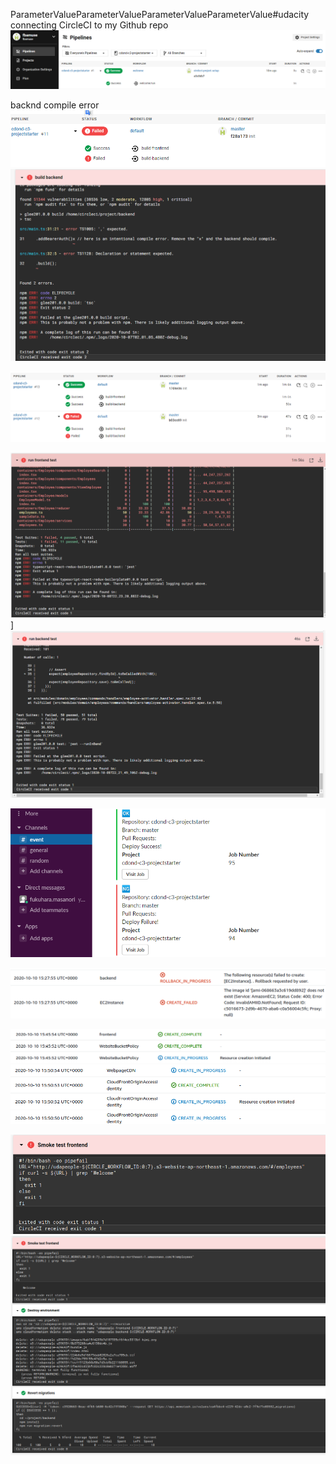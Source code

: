 ParameterValueParameterValueParameterValueParameterValue#udacity  
connecting CircleCI to my Github repo
![](2020-10-06-23-23-09.png)

backnd compile error
![](2020-10-07-11-14-09.png)
![](2020-10-07-11-15-04.png)

![](2020-10-07-11-32-12.png)

![](2020-10-09-07-56-28.png)]
![](2020-10-09-07-57-34.png)

![](2020-10-09-11-42-40.png)

![](2020-10-10-15-42-50.png)

![](2020-10-10-15-48-03.png)
![](2020-10-10-15-56-16.png)

![](2020-10-27-12-28-20.png)
![](2020-10-27-14-08-07.png)